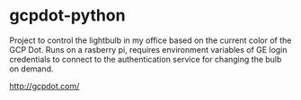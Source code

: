 # gcpdot-python

Project to control the lightbulb in my office based on the current color of the GCP Dot. Runs on a rasberry pi, requires environment variables of GE login credentials to connect to the authentication service for changing the bulb on demand.

http://gcpdot.com/

